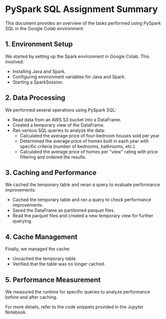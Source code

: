 <h1>PySpark SQL Assignment Summary</h1>
    <p>This document provides an overview of the tasks performed using PySpark SQL in the Google Colab environment.</p>

  <h2>1. Environment Setup</h2>
    <p>
        We started by setting up the Spark environment in Google Colab. This involved:
        <ul>
            <li>Installing Java and Spark.</li>
            <li>Configuring environment variables for Java and Spark.</li>
            <li>Starting a SparkSession.</li>
        </ul>
    </p>

  <h2>2. Data Processing</h2>
    <p>
        We performed several operations using PySpark SQL:
        <ul>
            <li>Read data from an AWS S3 bucket into a DataFrame.</li>
            <li>Created a temporary view of the DataFrame.</li>
            <li>Ran various SQL queries to analyze the data:
                <ul>
                    <li>Calculated the average price of four-bedroom houses sold per year.</li>
                    <li>Determined the average price of homes built in each year with specific criteria (number of bedrooms, bathrooms, etc.).</li>
                    <li>Calculated the average price of homes per "view" rating with price filtering and ordered the results.</li>
                </ul>
            </li>
        </ul>
    </p>

  <h2>3. Caching and Performance</h2>
    <p>
        We cached the temporary table and reran a query to evaluate performance improvements:
        <ul>
            <li>Cached the temporary table and ran a query to check performance improvements.</li>
            <li>Saved the DataFrame as partitioned parquet files.</li>
            <li>Read the parquet files and created a new temporary view for further querying.</li>
        </ul>
    </p>

   <h2>4. Cache Management</h2>
    <p>
        Finally, we managed the cache:
        <ul>
            <li>Uncached the temporary table.</li>
            <li>Verified that the table was no longer cached.</li>
        </ul>
    </p>

   <h2>5. Performance Measurement</h2>
    <p>
        We measured the runtime for specific queries to analyze performance before and after caching.
    </p>

   <p>For more details, refer to the code snippets provided in the Jupyter Notebook.</p>
